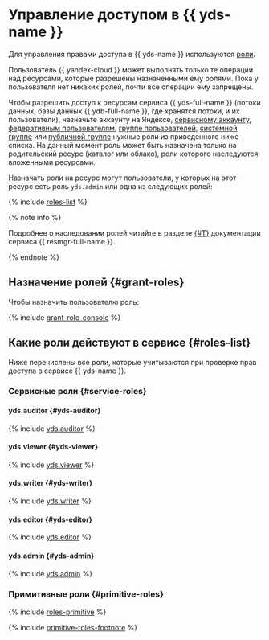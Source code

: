 # Управление доступом в {{ yds-name }}

Для управления правами доступа в {{ yds-name }} используются [роли](../../iam/concepts/access-control/roles.md).

Пользователь {{ yandex-cloud }} может выполнять только те операции над ресурсами, которые разрешены назначенными ему ролями. Пока у пользователя нет никаких ролей, почти все операции ему запрещены.

Чтобы разрешить доступ к ресурсам сервиса {{ yds-full-name }} (потоки данных, базы данных {{ ydb-full-name }}, где хранятся потоки, и их пользователи), назначьте аккаунту на Яндексе, [сервисному аккаунту](../../iam/concepts/users/service-accounts.md), [федеративным пользователям](../../iam/concepts/federations.md), [группе пользователей](../../organization/operations/manage-groups.md), [системной группе](../../iam/concepts/access-control/system-group.md) или [публичной группе](../../iam/concepts/access-control/public-group.md) нужные роли из приведенного ниже списка. На данный момент роль может быть назначена только на родительский ресурс (каталог или облако), роли которого наследуются вложенными ресурсами.

Назначать роли на ресурс могут пользователи, у которых на этот ресурс есть роль `yds.admin` или одна из следующих ролей:

{% include [roles-list](../../_includes/iam/roles-list.md) %}

{% note info %}

Подробнее о наследовании ролей читайте в разделе [{#T}](../../resource-manager/concepts/resources-hierarchy.md#access-rights-inheritance) документации сервиса {{ resmgr-full-name }}.

{% endnote %}

## Назначение ролей {#grant-roles}

Чтобы назначить пользователю роль:

{% include [grant-role-console](../../_includes/grant-role-console.md) %}

## Какие роли действуют в сервисе {#roles-list}

Ниже перечислены все роли, которые учитываются при проверке прав доступа в сервисе {{ yds-name }}.

### Сервисные роли {#service-roles}

#### yds.auditor {#yds-auditor}

{% include [yds.auditor](../../_roles/yds/auditor.md) %}

#### yds.viewer {#yds-viewer}

{% include [yds.viewer](../../_roles/yds/viewer.md) %}

#### yds.writer {#yds-writer}

{% include [yds.writer](../../_roles/yds/writer.md) %}

#### yds.editor {#yds-editor}

{% include [yds.editor](../../_roles/yds/editor.md) %}

#### yds.admin {#yds-admin}

{% include [yds.admin](../../_roles/yds/admin.md) %}

### Примитивные роли {#primitive-roles}

{% include [roles-primitive](../../_includes/roles-primitive.md) %}

{% include [primitive-roles-footnote](../../_includes/primitive-roles-footnote.md) %}